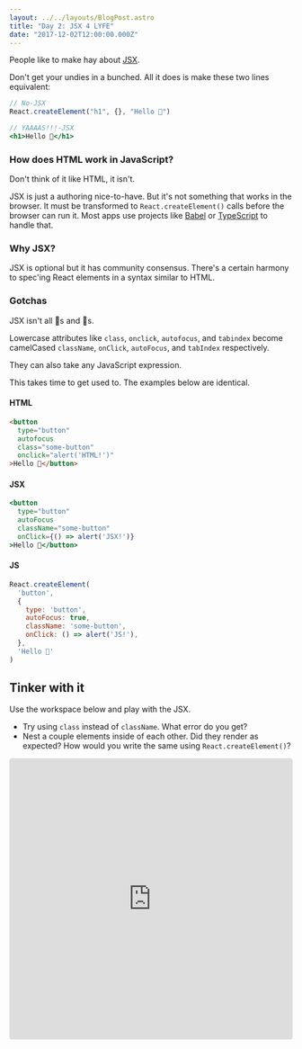 ```yaml
---
layout: ../../layouts/BlogPost.astro
title: "Day 2: JSX 4 LYFE"
date: "2017-12-02T12:00:00.000Z"
---
```


<div class="measure">

People like to make hay about [JSX](https://facebook.github.io/jsx/).

Don't get your undies in a bunched. All it does is make these two lines equivalent:

```jsx
// No-JSX
React.createElement("h1", {}, "Hello 🎄")

// YAAAAS!!!-JSX
<h1>Hello 🎄</h1>
```

### How does HTML work in JavaScript?

Don't think of it like HTML, it isn't.

JSX is just a authoring nice-to-have.
But it's not something that works in the browser.
It must be transformed to `React.createElement()` calls before the browser can run it.
Most apps use projects like [Babel](http://babeljs.io/) or
[TypeScript](http://www.typescriptlang.org/) to handle that.

### Why JSX?

JSX is optional but it has community consensus.
There's a certain harmony to spec'ing React elements in a syntax similar to HTML.

### Gotchas

JSX isn't all 🦄s and 🌈s.

Lowercase attributes like `class`, `onclick`, `autofocus`, and `tabindex` become camelCased `className`, `onClick`, `autoFocus`, and `tabIndex` respectively.

They can also take any JavaScript expression.

This takes time to get used to.
The examples below are identical.

#### HTML

```html
<button
  type="button"
  autofocus
  class="some-button"
  onclick="alert('HTML!')"
>Hello 🎄</button>
```

#### JSX

```jsx
<button
  type="button"
  autoFocus
  className="some-button"
  onClick={() => alert('JSX!')}
>Hello 🎄</button>
```

#### JS

```js
React.createElement(
  'button',
  {
    type: 'button',
    autoFocus: true,
    className: 'some-button',
    onClick: () => alert('JS!'),
  },
  'Hello 🎄'
)
```

## Tinker with it

Use the workspace below and play with the JSX.

* Try using `class` instead of `className`. What error do you get?
* Nest a couple elements inside of each other. Did they render as expected? How would you write the same using `React.createElement()`?

</div>

<iframe src="https://codesandbox.io/embed/jnkm0pkm7v" style="width:100%; height:500px; border:0; border-radius: 4px; overflow:hidden;" sandbox="allow-modals allow-forms allow-popups allow-scripts allow-same-origin"></iframe>
